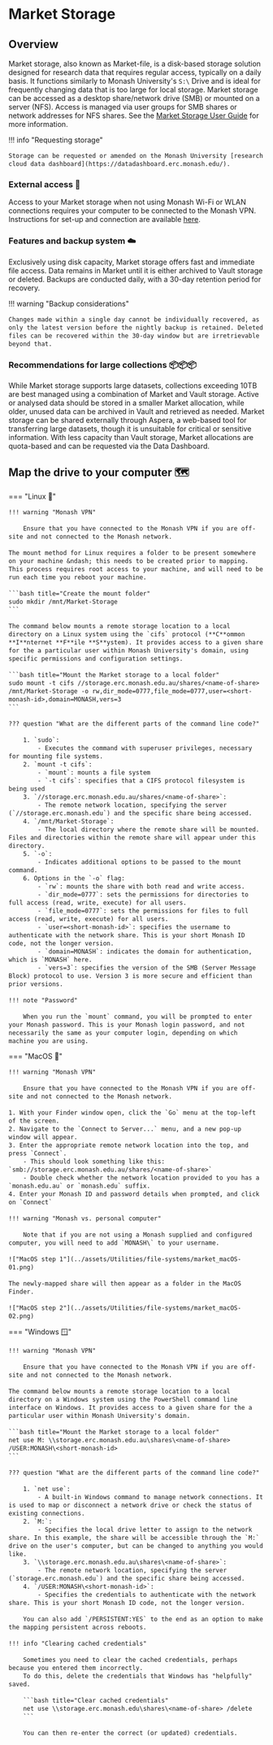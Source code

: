 # Market Storage

## Overview

Market storage, also known as Market-file, is a disk-based storage solution designed for research data that requires regular access, typically on a daily basis. It functions similarly to Monash University's `S:\` Drive and is ideal for frequently changing data that is too large for local storage. Market storage can be accessed as a desktop share/network drive (SMB) or mounted on a server (NFS). Access is managed via user groups for SMB shares or network addresses for NFS shares. See the [Market Storage User Guide](https://docs.erc.monash.edu/RDSM/UserGuides/MarketStorageUserGuide) for more information.

!!! info "Requesting storage"

    Storage can be requested or amended on the Monash University [research cloud data dashboard](https://datadashboard.erc.monash.edu/).

### External access 🥷

Access to your Market storage when not using Monash Wi-Fi or WLAN connections requires your computer to be connected to the Monash VPN.
Instructions for set-up and connection are available [here](https://www.monash.edu/esolutions/network/vpn).

### Features and backup system ☁️

Exclusively using disk capacity, Market storage offers fast and immediate file access. Data remains in Market until it is either archived to Vault storage or deleted. Backups are conducted daily, with a 30-day retention period for recovery. 

!!! warning "Backup considerations"

    Changes made within a single day cannot be individually recovered, as only the latest version before the nightly backup is retained. Deleted files can be recovered within the 30-day window but are irretrievable beyond that.

### Recommendations for large collections 📦📦📦

While Market storage supports large datasets, collections exceeding 10TB are best managed using a combination of Market and Vault storage. Active or analysed data should be stored in a smaller Market allocation, while older, unused data can be archived in Vault and retrieved as needed. Market storage can be shared externally through Aspera, a web-based tool for transferring large datasets, though it is unsuitable for critical or sensitive information. With less capacity than Vault storage, Market allocations are quota-based and can be requested via the Data Dashboard.

## Map the drive to your computer 🗺️

=== "Linux 🐧"

    !!! warning "Monash VPN"

        Ensure that you have connected to the Monash VPN if you are off-site and not connected to the Monash network.

    The mount method for Linux requires a folder to be present somewhere on your machine &ndash; this needs to be created prior to mapping.
    This process requires root access to your machine, and will need to be run each time you reboot your machine.

    ```bash title="Create the mount folder"
    sudo mkdir /mnt/Market-Storage
    ```

    The command below mounts a remote storage location to a local directory on a Linux system using the `cifs` protocol (**C**ommon **I**nternet **F**ile **S**ystem). It provides access to a given share for the a particular user within Monash University's domain, using specific permissions and configuration settings.

    ```bash title="Mount the Market storage to a local folder"
    sudo mount -t cifs //storage.erc.monash.edu.au/shares/<name-of-share> /mnt/Market-Storage -o rw,dir_mode=0777,file_mode=0777,user=<short-monash-id>,domain=MONASH,vers=3
    ```

    ??? question "What are the different parts of the command line code?"

        1. `sudo`:
            - Executes the command with superuser privileges, necessary for mounting file systems.
        2. `mount -t cifs`:
            - `mount`: mounts a file system
            - `-t cifs`: specifies that a CIFS protocol filesystem is being used
        3. `//storage.erc.monash.edu.au/shares/<name-of-share>`:
            - The remote network location, specifying the server (`//storage.erc.monash.edu`) and the specific share being accessed.
        4. `/mnt/Market-Storage`:
            - The local directory where the remote share will be mounted. Files and directories within the remote share will appear under this directory.
        5. `-o`:
            - Indicates additional options to be passed to the mount command.
        6. Options in the `-o` flag:
            - `rw`: mounts the share with both read and write access.
            - `dir_mode=0777`: sets the permissions for directories to full access (read, write, execute) for all users.
            - `file_mode=0777`: sets the permissions for files to full access (read, write, execute) for all users.
            - `user=<short-monash-id>`: specifies the username to authenticate with the network share. This is your short Monash ID code, not the longer version.
            - `domain=MONASH`: indicates the domain for authentication, which is `MONASH` here.
            - `vers=3`: specifies the version of the SMB (Server Message Block) protocol to use. Version 3 is more secure and efficient than prior versions.

    !!! note "Password"

        When you run the `mount` command, you will be prompted to enter your Monash password. This is your Monash login password, and not necessarily the same as your computer login, depending on which machine you are using.

=== "MacOS 🍎"

    !!! warning "Monash VPN"

        Ensure that you have connected to the Monash VPN if you are off-site and not connected to the Monash network.

    1. With your Finder window open, click the `Go` menu at the top-left of the screen. 
    2. Navigate to the `Connect to Server...` menu, and a new pop-up window will appear.
    3. Enter the appropriate remote network location into the top, and press `Connect`.
        - This should look something like this: `smb://storage.erc.monash.edu.au/shares/<name-of-share>`
        - Double check whether the network location provided to you has a `monash.edu.au` or `monash.edu` suffix.
    4. Enter your Monash ID and password details when prompted, and click on `Connect`

    !!! warning "Monash vs. personal computer"

        Note that if you are not using a Monash supplied and configured computer, you will need to add `MONASH\` to your username.

    !["MacOS step 1"](../assets/Utilities/file-systems/market_macOS-01.png)

    The newly-mapped share will then appear as a folder in the MacOS Finder.

    !["MacOS step 2"](../assets/Utilities/file-systems/market_macOS-02.png)

=== "Windows 🪟"

    !!! warning "Monash VPN"

        Ensure that you have connected to the Monash VPN if you are off-site and not connected to the Monash network.
    
    The command below mounts a remote storage location to a local directory on a Windows system using the PowerShell command line interface on Windows. It provides access to a given share for the a particular user within Monash University's domain.

    ```bash title="Mount the Market storage to a local folder"
    net use M: \\storage.erc.monash.edu.au\shares\<name-of-share> /USER:MONASH\<short-monash-id>
    ```

    ??? question "What are the different parts of the command line code?"

        1. `net use`:
            - A built-in Windows command to manage network connections. It is used to map or disconnect a network drive or check the status of existing connections.
        2. `M:`:
            - Specifies the local drive letter to assign to the network share. In this example, the share will be accessible through the `M:` drive on the user's computer, but can be changed to anything you would like.
        3. `\\storage.erc.monash.edu.au\shares\<name-of-share>`:
            - The remote network location, specifying the server (`storage.erc.monash.edu`) and the specific share being accessed.
        4. `/USER:MONASH\<short-monash-id>`:
            - Specifies the credentials to authenticate with the network share. This is your short Monash ID code, not the longer version.
        
        You can also add `/PERSISTENT:YES` to the end as an option to make the mapping persistent across reboots.
    
    !!! info "Clearing cached credentials"

        Sometimes you need to clear the cached credentials, perhaps because you entered them incorrectly.
        To do this, delete the credentials that Windows has "helpfully" saved.

        ```bash title="Clear cached credentials"
        net use \\storage.erc.monash.edu\shares\<name-of-share> /delete
        ```

        You can then re-enter the correct (or updated) credentials.